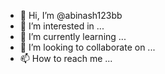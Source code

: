 - 👋 Hi, I’m @abinash123bb
- 👀 I’m interested in ...
- 🌱 I’m currently learning ...
- 💞️ I’m looking to collaborate on ...
- 📫 How to reach me ...

<!---
abinash123bb/abinash123bb is a ✨ special ✨ repository because its `README.md` (this file) appears on your GitHub profile.
You can click the Preview link to take a look at your changes.
--->
